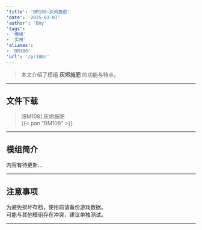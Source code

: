 ```yaml
---
'title': 'BM108-灰烬施肥'
'date': '2025-03-07'
'author': 'Bny'
'tags':
- '模组'
- '实用'
'aliases':
- 'BM108'
'url': '/p/108/'
---
```


> 本文介绍了模组 **灰烬施肥** 的功能与特点。

---

## 文件下载

> [BM108] 灰烬施肥  
{{< pan "BM108" >}}  

---

## 模组简介

>  
内容有待更新...  

---

## 注意事项

>  
为避免损坏存档，使用前请备份游戏数据。  
可能与其他模组存在冲突，建议单独测试。  

---

